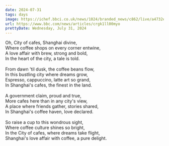 ```yaml
---
date: 2024-07-31
tags: days
image: https://ichef.bbci.co.uk/news/1024/branded_news/c862/live/a4732ea0-4ed4-11ef-b2d2-cdb23d5d7c5b.jpg
url: https://www.bbc.com/news/articles/crgk1ll00myo
prettyDate: Wednesday, July 31, 2024
---
```

Oh, City of cafes, Shanghai divine,<br>Where coffee shops on every corner entwine,<br>A love affair with brew, strong and bold,<br>In the heart of the city, a tale is told.<br><br>From dawn 'til dusk, the coffee beans flow,<br>In this bustling city where dreams grow,<br>Espresso, cappuccino, latte art so grand,<br>In Shanghai's cafes, the finest in the land.<br><br>A government claim, proud and true,<br>More cafes here than in any city's view,<br>A place where friends gather, stories shared,<br>In Shanghai's coffee haven, love declared.<br><br>So raise a cup to this wondrous sight,<br>Where coffee culture shines so bright,<br>In the City of cafes, where dreams take flight,<br>Shanghai's love affair with coffee, a pure delight.